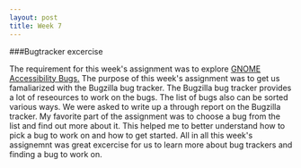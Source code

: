 ```yaml
---
layout: post
title: Week 7
---
```


###Bugtracker excercise

The requirement for this week's assignment was to explore [GNOME Accessibility Bugs.](https://bugzilla.gnome.org/buglist.cgi?quicksearch=GNOME%20Accessibility%20Bugs) The purpose of this week's assignment was to get us famaliarized with the Bugzilla bug tracker. The Bugzilla bug tracker provides a lot of reseources to work on the bugs. The list of bugs also can be sorted various ways. We were asked to write up a through report on the Bugzilla tracker. My favorite part of the assignment was to choose a bug from the list and find out more about it. This helped me to better understand how to pick a bug to work on and how to get started. All in all this week's assignemnt was great excercise for us to learn more about bug trackers and finding a bug to work on.
